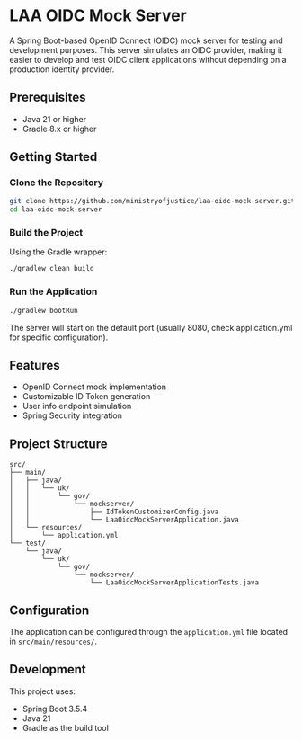 # LAA OIDC Mock Server

A Spring Boot-based OpenID Connect (OIDC) mock server for testing and development purposes. This server simulates an OIDC provider, making it easier to develop and test OIDC client applications without depending on a production identity provider.

## Prerequisites

- Java 21 or higher
- Gradle 8.x or higher

## Getting Started

### Clone the Repository

```bash
git clone https://github.com/ministryofjustice/laa-oidc-mock-server.git
cd laa-oidc-mock-server
```

### Build the Project

Using the Gradle wrapper:

```bash
./gradlew clean build
```

### Run the Application

```bash
./gradlew bootRun
```

The server will start on the default port (usually 8080, check application.yml for specific configuration).

## Features

- OpenID Connect mock implementation
- Customizable ID Token generation
- User info endpoint simulation
- Spring Security integration

## Project Structure

```
src/
├── main/
│   ├── java/
│   │   └── uk/
│   │       └── gov/
│   │           └── mockserver/
│   │               ├── IdTokenCustomizerConfig.java
│   │               └── LaaOidcMockServerApplication.java
│   └── resources/
│       └── application.yml
└── test/
    └── java/
        └── uk/
            └── gov/
                └── mockserver/
                    └── LaaOidcMockServerApplicationTests.java
```

## Configuration

The application can be configured through the `application.yml` file located in `src/main/resources/`.

## Development

This project uses:
- Spring Boot 3.5.4
- Java 21
- Gradle as the build tool
